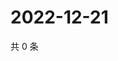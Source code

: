 # 2022-12-21

共 0 条

<!-- BEGIN WEIBO -->
<!-- 最后更新时间 Wed Dec 21 2022 00:19:38 GMT+0800 (China Standard Time) -->

<!-- END WEIBO -->

